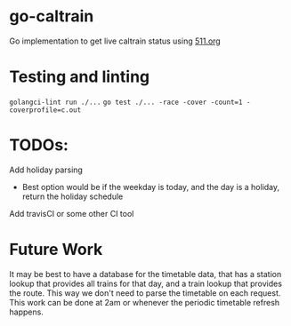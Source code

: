 # go-caltrain

Go implementation to get live caltrain status using [511.org](https://511.org/)

# Testing and linting
`golangci-lint run ./...`
`go test ./... -race -cover -count=1 -coverprofile=c.out`


# TODOs:
Add holiday parsing
- Best option would be if the weekday is today, and the day is a holiday, return the holiday schedule

Add travisCI or some other CI tool

# Future Work
It may be best to have a database for the timetable data, that has a station lookup that provides all trains for that day, and a train lookup that provides the route. This way we don't need to parse the timetable on each request. This work can be done at 2am or whenever the periodic timetable refresh happens.

